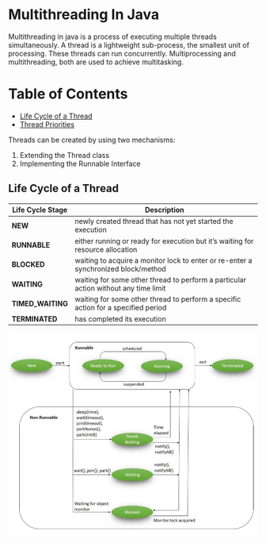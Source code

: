 # Multithreading In Java
Multithreading in java is a process of executing multiple threads simultaneously. A thread is a lightweight sub-process, the smallest unit of processing. These threads can run concurrently. Multiprocessing and multithreading, both are used to achieve multitasking.

# Table of Contents

<!--ts--> 
  * [Life Cycle of a Thread](#life-cycle-of-a-thread)
  * [Thread Priorities](#thread-priorities)
<!--te-->

Threads can be created by using two mechanisms:
1. Extending the Thread class
2. Implementing the Runnable Interface

## Life Cycle of a Thread

| Life Cycle Stage  | Description  |
|---|---|
| **NEW** | newly created thread that has not yet started the execution  |
|**RUNNABLE**|either running or ready for execution but it’s waiting for resource allocation|
|**BLOCKED**|waiting to acquire a monitor lock to enter or re-enter a synchronized block/method|
|**WAITING**|waiting for some other thread to perform a particular action without any time limit|
|**TIMED_WAITING**|waiting for some other thread to perform a specific action for a specified period|
|**TERMINATED**|has completed its execution|

![Thread Life Cycle](resources/images/Life_cycle_of_a_Thread_in_Java.jpg?raw=true "Thread Life Cycle")
